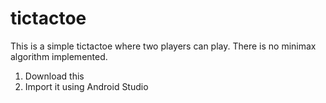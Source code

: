 # tictactoe

This is a simple tictactoe where two players can play. There is no minimax algorithm implemented.

1. Download this
2. Import it using Android Studio
